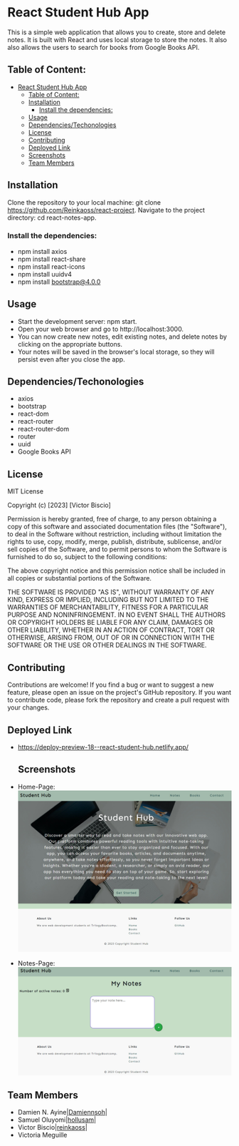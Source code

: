 # React Student Hub App
This is a simple web application that allows you to create, store and delete notes. It is built with React and uses local storage to store the notes. It also also allows the users to search for books from Google Books API.

## Table of Content:
<!-- - [React Student Hub App](#react-student-hub-app) -->
<!-- - [React Student Hub App](#react-student-hub-app) -->
- [React Student Hub App](#react-student-hub-app)
  - [Table of Content:](#table-of-content)
  - [Installation](#installation)
    - [Install the dependencies:](#install-the-dependencies)
  - [Usage](#usage)
  - [Dependencies/Techonologies](#dependenciestechonologies)
  - [License](#license)
  - [Contributing](#contributing)
  - [Deployed Link](#deployed-link)
  - [Screenshots](#screenshots)
  - [Team Members](#team-members)

## Installation
Clone the repository to your local machine: git clone https://github.com/Reinkaoss/react-project.
Navigate to the project directory: cd react-notes-app.

### Install the dependencies: 

* npm install axios
* npm install react-share
* npm install react-icons
* npm install uuidv4
* npm install bootstrap@4.0.0

## Usage
* Start the development server: npm start.
* Open your web browser and go to http://localhost:3000.
* You can now create new notes, edit existing notes, and delete notes by clicking on the appropriate buttons.
* Your notes will be saved in the browser's local storage, so they will persist even after you close the app.

## Dependencies/Techonologies
* axios
* bootstrap
* react-dom
* react-router
* react-router-dom
* router
* uuid
* Google Books API

## License
MIT License

Copyright (c) [2023] [Victor Biscio]

Permission is hereby granted, free of charge, to any person obtaining a copy of this software and associated documentation files (the "Software"), to deal in the Software without restriction, including without limitation the rights to use, copy, modify, merge, publish, distribute, sublicense, and/or sell copies of the Software, and to permit persons to whom the Software is furnished to do so, subject to the following conditions:

The above copyright notice and this permission notice shall be included in all copies or substantial portions of the Software.

THE SOFTWARE IS PROVIDED "AS IS", WITHOUT WARRANTY OF ANY KIND, EXPRESS OR IMPLIED, INCLUDING BUT NOT LIMITED TO THE WARRANTIES OF MERCHANTABILITY, FITNESS FOR A PARTICULAR PURPOSE AND NONINFRINGEMENT. IN NO EVENT SHALL THE AUTHORS OR COPYRIGHT HOLDERS BE LIABLE FOR ANY CLAIM, DAMAGES OR OTHER LIABILITY, WHETHER IN AN ACTION OF CONTRACT, TORT OR OTHERWISE, ARISING FROM, OUT OF OR IN CONNECTION WITH THE SOFTWARE OR THE USE OR OTHER DEALINGS IN THE SOFTWARE.

## Contributing
Contributions are welcome! If you find a bug or want to suggest a new feature, please open an issue on the project's GitHub repository. If you want to contribute code, please fork the repository and create a pull request with your changes.

  ## Deployed Link
* https://deploy-preview-18--react-student-hub.netlify.app/
  
  ## Screenshots
* Home-Page:
 ![image](https://github.com/reinkaoss/React-Student-Hub-App/blob/main/src/notes-home.jpg)

 * Notes-Page:
 ![image](https://github.com/reinkaoss/React-Student-Hub-App/blob/main/src/notes-page.jpg)
## Team Members
* Damien N. Ayine|[Damiennsoh](https://github.com/Damiennsoh)|
* Samuel Oluyomi|[hollusam](https://github.com/hollusam)|
* Victor Biscio|[reinkaoss](https://github.com/reinkaoss)|
* Victoria Meguille